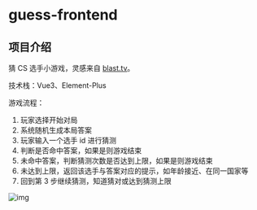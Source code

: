 # guess-frontend

## 项目介绍

猜 CS 选手小游戏，灵感来自 [blast.tv](https://blast.tv/counter-strikle)。

技术栈：Vue3、Element-Plus

游戏流程：

1. 玩家选择开始对局
2. 系统随机生成本局答案
3. 玩家输入一个选手 id 进行猜测
4. 判断是否命中答案，如果是则游戏结束
5. 未命中答案，判断猜测次数是否达到上限，如果是则游戏结束
6. 未达到上限，返回该选手与答案对应的提示，如年龄接近、在同一国家等
7. 回到第 3 步继续猜测，知道猜对或达到猜测上限

![img](https://cdn.nlark.com/yuque/0/2025/jpeg/35335189/1746545719859-55f8a27a-5db8-4400-9378-66c857446705.jpeg)